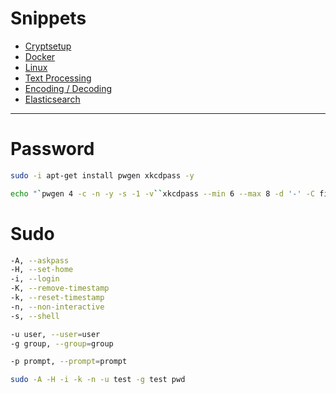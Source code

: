 # Snippets

* [Cryptsetup](cryptsetup.md)
* [Docker](docker.md)
* [Linux](linux.md)
* [Text Processing](text-processing.md)
* [Encoding / Decoding](encoding-decoding.md)
* [Elasticsearch](elasticsearch.md)

---

# Password
```bash
sudo -i apt-get install pwgen xkcdpass -y

echo "`pwgen 4 -c -n -y -s -1 -v``xkcdpass --min 6 --max 8 -d '-' -C first -n 2 -c 1``pwgen 4 -c -n -y -s -1 -v`"
```

# Sudo

```bash
-A, --askpass
-H, --set-home
-i, --login
-K, --remove-timestamp
-k, --reset-timestamp
-n, --non-interactive
-s, --shell
```

```bash
-u user, --user=user
-g group, --group=group
```

```bash
-p prompt, --prompt=prompt
```

```bash
sudo -A -H -i -k -n -u test -g test pwd
```
